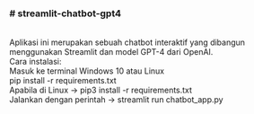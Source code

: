 <h3># streamlit-chatbot-gpt4 </h3><br>
Aplikasi ini merupakan sebuah chatbot interaktif yang dibangun menggunakan Streamlit dan model GPT-4 dari OpenAI.<br>
Cara instalasi: <br>
Masuk ke terminal Windows 10 atau Linux <br>
pip install -r requirements.txt <br>
Apabila di Linux -> pip3 install -r requirements.txt <br>
Jalankan dengan perintah -> streamlit run chatbot_app.py <br>

